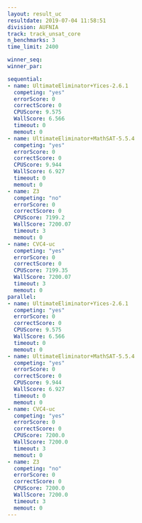 ```yaml
---
layout: result_uc
resultdate: 2019-07-04 11:58:51
division: AUFNIA
track: track_unsat_core
n_benchmarks: 3
time_limit: 2400

winner_seq: 
winner_par: 

sequential:
- name: UltimateEliminator+Yices-2.6.1
  competing: "yes"
  errorScore: 0
  correctScore: 0
  CPUScore: 9.575
  WallScore: 6.566
  timeout: 0
  memout: 0
- name: UltimateEliminator+MathSAT-5.5.4
  competing: "yes"
  errorScore: 0
  correctScore: 0
  CPUScore: 9.944
  WallScore: 6.927
  timeout: 0
  memout: 0
- name: Z3
  competing: "no"
  errorScore: 0
  correctScore: 0
  CPUScore: 7199.2
  WallScore: 7200.07
  timeout: 3
  memout: 0
- name: CVC4-uc
  competing: "yes"
  errorScore: 0
  correctScore: 0
  CPUScore: 7199.35
  WallScore: 7200.07
  timeout: 3
  memout: 0
parallel:
- name: UltimateEliminator+Yices-2.6.1
  competing: "yes"
  errorScore: 0
  correctScore: 0
  CPUScore: 9.575
  WallScore: 6.566
  timeout: 0
  memout: 0
- name: UltimateEliminator+MathSAT-5.5.4
  competing: "yes"
  errorScore: 0
  correctScore: 0
  CPUScore: 9.944
  WallScore: 6.927
  timeout: 0
  memout: 0
- name: CVC4-uc
  competing: "yes"
  errorScore: 0
  correctScore: 0
  CPUScore: 7200.0
  WallScore: 7200.0
  timeout: 3
  memout: 0
- name: Z3
  competing: "no"
  errorScore: 0
  correctScore: 0
  CPUScore: 7200.0
  WallScore: 7200.0
  timeout: 3
  memout: 0
---
```

